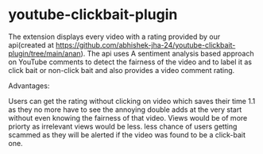 # youtube-clickbait-plugin
The extension displays every video with a rating provided by our api(created at https://github.com/abhishek-jha-24/youtube-clickbait-plugin/tree/main/anan). The api uses A sentiment analysis based approach on YouTube comments to detect the fairness of the video and to label it as click bait or non-click bait and also provides a video comment rating.

Advantages:

Users can get the rating without clicking on video which saves their time 1.1 as they no more have to see the annoying double adds at the very start without even knowing the fairness of that video.
Views would be of more priorty as irrelevant views would be less.
less chance of users getting scammed as they will be alerted if the video was found to be a click-bait one.
